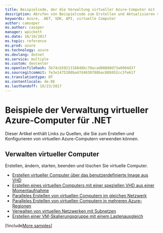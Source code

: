 ```yaml
---
title: Beispielcode, der die Verwaltung virtueller Azure-Computer mit .NET veranschaulicht
description: Abrufen von Beispielcode zum Erstellen und Aktualisieren von virtuellen Azure-Computern mit .NET
keywords: Azure, .NET, SDK, API, virtuelle Computer
author: camsoper
ms.author: casoper
manager: wpickett
ms.date: 10/19/2017
ms.topic: reference
ms.prod: azure
ms.technology: azure
ms.devlang: dotnet
ms.service: multiple
ms.custom: devcenter
ms.openlocfilehash: 5b74cb5921318848bc70acad08880d73a0904d37
ms.sourcegitcommit: fe3e1475208ba47d4630788bac88b952cc3fe61f
ms.translationtype: HT
ms.contentlocale: de-DE
ms.lasthandoff: 10/23/2017
---
```

# <a name="azure-virtual-machine-management-samples-for-net"></a>Beispiele der Verwaltung virtueller Azure-Computer für .NET

Dieser Artikel enthält Links zu Quellen, die Sie zum Erstellen und Konfigurieren von virtuellen Azure-Computern verwenden können.

## <a name="manage-virtual-machines"></a>Verwalten virtueller Computer

Erstellen, ändern, starten, beenden und löschen Sie virtuelle Computer.

* [Erstellen virtueller Computer über das benutzerdefinierte Image aus VHD](https://github.com/Azure-Samples/managed-disk-dotnet-create-virtual-machine-using-custom-image-from-VHD)
* [Erstellen eines virtuellen Computers mit einer speziellen VHD aus einer Momentaufnahme](https://github.com/Azure-Samples/managed-disk-dotnet-create-virtual-machine-using-specialized-disk-from-snapshot)
* [Paralleles Erstellen von virtuellen Computern im gleichen Netzwerk](https://github.com/Azure-Samples/compute-dotnet-manage-virtual-machines-with-network-in-parallel)
* [Paralleles Erstellen von virtuellen Computern in mehreren Azure-Regionen](https://github.com/Azure-Samples/compute-dotnet-create-virtual-machines-across-regions-in-parallel)
* [Verwalten von virtuellen Netzwerken mit Subnetzen](https://github.com/Azure-Samples/network-dotnet-manage-virtual-network)
* [Erstellen einer VM-Skalierungsgruppe mit einem Lastenausgleich](https://github.com/Azure-Samples/compute-dotnet-manage-virtual-machine-scale-sets)

[!include[More samples](includes/more-samples.md)]
